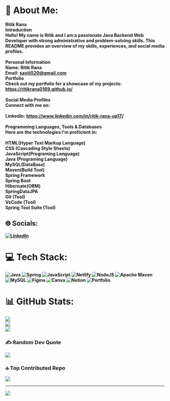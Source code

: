 # 💫 About Me:
<b>Ritik Rana<b><br>Introduction<br>Hello! My name is Ritik and I am a passionate Java Backend Web Developer with strong administrative and problem-solving skills. This README provides an overview of my skills, experiences, and social media profiles.<br><br>Personal Information<br>Name: Ritik Rana<br>Email: saviji520@gmail.com<br>Portfolio<br>Check out my portfolio for a showcase of my projects: https://ritikrana0169.github.io/<br><br>Social Media Profiles<br>Connect with me on:<br><br>LinkedIn: https://www.linkedin.com/in/ritik-rana-up17/<br><br>Programming Languages, Tools & Databases<br>Here are the technologies I'm proficient in:<br><br>HTML(Hyper Text Markup Language)<br>CSS (Cascading Style Sheets)<br>JavaScript(Programing Language)<br>Java (Programing Language)<br>MySQL(DataBase)<br>Maven(Build Tool)<br>Spring Framework<br>Spring Boot<br>Hibernate(ORM)<br>SpringDataJPA<br>Git (Tool)<br>VsCode (Tool)<br>Spring Tool Suite (Tool)


## 🌐 Socials:
[![LinkedIn](https://img.shields.io/badge/LinkedIn-%230077B5.svg?logo=linkedin&logoColor=white)](https://linkedin.com/in/https://www.linkedin.com/in/ritik-rana-up17/) 

# 💻 Tech Stack:
![Java](https://img.shields.io/badge/java-%23ED8B00.svg?style=for-the-badge&logo=java&logoColor=white) ![Spring](https://img.shields.io/badge/spring-%236DB33F.svg?style=for-the-badge&logo=spring&logoColor=white) ![JavaScript](https://img.shields.io/badge/javascript-%23323330.svg?style=for-the-badge&logo=javascript&logoColor=%23F7DF1E) ![Netlify](https://img.shields.io/badge/netlify-%23000000.svg?style=for-the-badge&logo=netlify&logoColor=#00C7B7) ![NodeJS](https://img.shields.io/badge/node.js-6DA55F?style=for-the-badge&logo=node.js&logoColor=white) ![Apache Maven](https://img.shields.io/badge/Apache%20Maven-C71A36?style=for-the-badge&logo=Apache%20Maven&logoColor=white) ![MySQL](https://img.shields.io/badge/mysql-%2300f.svg?style=for-the-badge&logo=mysql&logoColor=white) 	![Figma](https://img.shields.io/badge/figma-%23F24E1E.svg?style=for-the-badge&logo=figma&logoColor=white) ![Canva](https://img.shields.io/badge/Canva-%2300C4CC.svg?style=for-the-badge&logo=Canva&logoColor=white) ![Notion](https://img.shields.io/badge/Notion-%23000000.svg?style=for-the-badge&logo=notion&logoColor=white) ![Portfolio](https://img.shields.io/badge/Portfolio-%23000000.svg?style=for-the-badge&logo=firefox&logoColor=#FF7139)
# 📊 GitHub Stats:
![](https://github-readme-stats.vercel.app/api?username=ritikrana0169&theme=dark&hide_border=false&include_all_commits=false&count_private=true)<br/>
![](https://github-readme-streak-stats.herokuapp.com/?user=ritikrana0169&theme=dark&hide_border=false)<br/>
![](https://github-readme-stats.vercel.app/api/top-langs/?username=ritikrana0169&theme=dark&hide_border=false&include_all_commits=false&count_private=true&layout=compact)

### ✍️ Random Dev Quote
![](https://quotes-github-readme.vercel.app/api?type=horizontal&theme=radical)

### 🔝 Top Contributed Repo
![](https://github-contributor-stats.vercel.app/api?username=ritikrana0169&limit=5&theme=dark&combine_all_yearly_contributions=true)

---
[![](https://visitcount.itsvg.in/api?id=ritikrana0169&icon=0&color=2)](https://visitcount.itsvg.in)

<!-- Proudly created with GPRM ( https://gprm.itsvg.in ) -->
